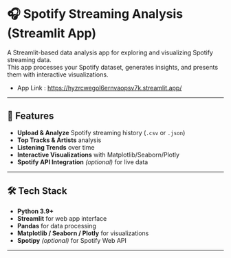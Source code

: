 # 🎧 Spotify Streaming Analysis (Streamlit App)

A Streamlit-based data analysis app for exploring and visualizing Spotify streaming data.  
This app processes your Spotify dataset, generates insights, and presents them with interactive visualizations.
- App Link : https://hyzrcwegol6ernvaopsv7k.streamlit.app/
---

## 📌 Features

- **Upload & Analyze** Spotify streaming history (`.csv` or `.json`)
- **Top Tracks & Artists** analysis
- **Listening Trends** over time
- **Interactive Visualizations** with Matplotlib/Seaborn/Plotly
- **Spotify API Integration** *(optional)* for live data

---

## 🛠 Tech Stack

- **Python 3.9+**
- **Streamlit** for web app interface
- **Pandas** for data processing
- **Matplotlib / Seaborn / Plotly** for visualizations
- **Spotipy** *(optional)* for Spotify Web API

---
